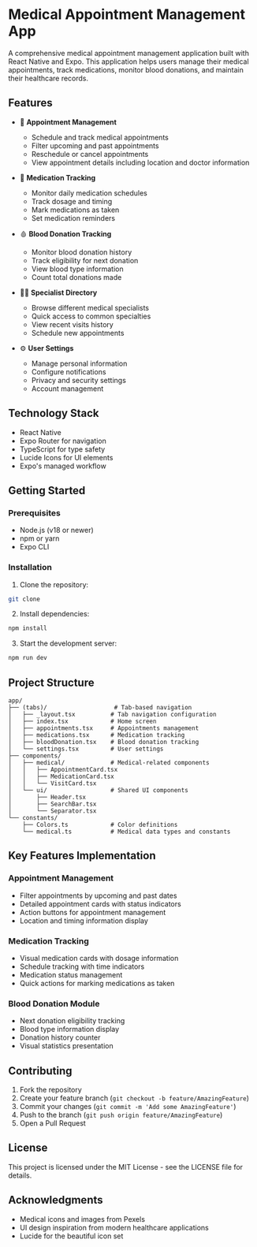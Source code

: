 # Medical Appointment Management App

A comprehensive medical appointment management application built with React Native and Expo. This application helps users manage their medical appointments, track medications, monitor blood donations, and maintain their healthcare records.

## Features

- 📅 **Appointment Management**
  - Schedule and track medical appointments
  - Filter upcoming and past appointments
  - Reschedule or cancel appointments
  - View appointment details including location and doctor information

- 💊 **Medication Tracking**
  - Monitor daily medication schedules
  - Track dosage and timing
  - Mark medications as taken
  - Set medication reminders

- 🩸 **Blood Donation Tracking**
  - Monitor blood donation history
  - Track eligibility for next donation
  - View blood type information
  - Count total donations made

- 👨‍⚕️ **Specialist Directory**
  - Browse different medical specialists
  - Quick access to common specialties
  - View recent visits history
  - Schedule new appointments

- ⚙️ **User Settings**
  - Manage personal information
  - Configure notifications
  - Privacy and security settings
  - Account management

## Technology Stack

- React Native
- Expo Router for navigation
- TypeScript for type safety
- Lucide Icons for UI elements
- Expo's managed workflow

## Getting Started

### Prerequisites

- Node.js (v18 or newer)
- npm or yarn
- Expo CLI

### Installation

1. Clone the repository:
```bash
git clone 
```

2. Install dependencies:
```bash
npm install
```

3. Start the development server:
```bash
npm run dev
```

## Project Structure

```
app/
├── (tabs)/                   # Tab-based navigation
│   ├── _layout.tsx          # Tab navigation configuration
│   ├── index.tsx            # Home screen
│   ├── appointments.tsx     # Appointments management
│   ├── medications.tsx      # Medication tracking
│   ├── bloodDonation.tsx    # Blood donation tracking
│   └── settings.tsx         # User settings
├── components/
│   ├── medical/             # Medical-related components
│   │   ├── AppointmentCard.tsx
│   │   ├── MedicationCard.tsx
│   │   └── VisitCard.tsx
│   └── ui/                  # Shared UI components
│       ├── Header.tsx
│       ├── SearchBar.tsx
│       └── Separator.tsx
└── constants/
    ├── Colors.ts            # Color definitions
    └── medical.ts           # Medical data types and constants
```

## Key Features Implementation

### Appointment Management

- Filter appointments by upcoming and past dates
- Detailed appointment cards with status indicators
- Action buttons for appointment management
- Location and timing information display

### Medication Tracking

- Visual medication cards with dosage information
- Schedule tracking with time indicators
- Medication status management
- Quick actions for marking medications as taken

### Blood Donation Module

- Next donation eligibility tracking
- Blood type information display
- Donation history counter
- Visual statistics presentation

## Contributing

1. Fork the repository
2. Create your feature branch (`git checkout -b feature/AmazingFeature`)
3. Commit your changes (`git commit -m 'Add some AmazingFeature'`)
4. Push to the branch (`git push origin feature/AmazingFeature`)
5. Open a Pull Request

## License

This project is licensed under the MIT License - see the LICENSE file for details.

## Acknowledgments

- Medical icons and images from Pexels
- UI design inspiration from modern healthcare applications
- Lucide for the beautiful icon set